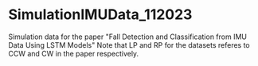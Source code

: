 # SimulationIMUData_112023

Simulation data for the paper "Fall Detection and Classification from IMU Data Using LSTM Models"
Note that LP and RP for the datasets referes to CCW and CW in the paper respectively.
